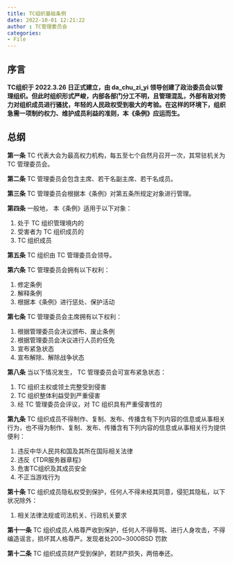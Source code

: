 ```yaml
---
title: TC组织基础条例
date: 2022-10-01 12:21:22
author : TC管理委员会
categories:
- File
---
```



## **序言**
**TC组织于 2022.3.26 日正式建立，由 da_chu_zi_yi 领导创建了政治委员会以管理组织。但此时组织形式严峻，内部各部门分工不明，且管理混乱，外部有敌对势力对组织成员进行骚扰，年轻的人民政权受到极大的考验。在这样的环境下，组织急需一项制约权力、维护成员利益的准则，本《条例》应运而生。**  
## **总纲**
**第一条** TC 代表大会为最高权力机构，每五至七个自然月召开一次，其常驻机关为 TC 管理委员会。  
  
**第二条** TC 管理委员会包含主席、若干名副主席、若干名成员。  
  
**第三条** TC 管理委员会根据本《条例》对第五条所规定对象进行管理。  
  
**第四条** 一般地， 本《条例》适用于以下对象：  
1. 处于 TC 组织管理境内的  
2. 受害者为 TC 组织成员的  
3. TC 组织成员  
   
**第五条** TC 组织由 TC 管理委员会领导。  
  
**第六条** TC 管理委员会拥有以下权利：  
1. 修定条例  
2. 解释条例  
3. 根据本《条例》进行惩处、保护活动  
  
**第七条** TC 管理委员会主席拥有以下权利：  
1. 根据管理委员会决议颁布、废止条例  
2. 根据管理委员会决议进行人员的任免  
3. 宣布紧急状态  
4. 宣布解除、解除战争状态  
    
**第八条** 当以下情况发生， TC 管理委员会可宣布紧急状态：  
1. TC 组织主权或领土完整受到侵害  
2. TC 组织整体利益受到严重侵害  
3. 经 TC 管理委员会评议，对 TC 组织具有严重侵害性的  
   
**第九条** TC 组织成员不得制作、复制、发布、传播含有下列内容的信息或从事相关行为，也不得为制作、复制、发布、传播含有下列内容的信息或从事相关行为提供便利：  
1. 违反中华人民共和国及其所在国际相关法律  
2. 违反《TDR服务器章程》  
3. 危害TC组织及其成员安全  
4. 不正当游戏行为  
   
**第十条** TC 组织成员隐私权受到保护，任何人不得未经其同意，侵犯其隐私，以下状况除外：  
1. 相关法律法规或司法机关、行政机关要求  
   
**第十一条** TC 组织成员人格尊严收到保护，任何人不得辱骂、进行人身攻击，不得编造谣言，损坏其人格尊严。发现者处200~3000BSD 罚款  
  
**第十二条** TC 组织成员财产受到保护，若财产损失，两倍奉还。  
  

  
